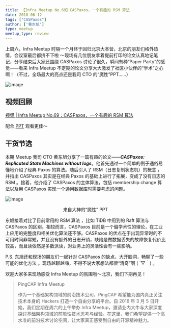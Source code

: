 ```yaml
---
title: 【Infra Meetup No.69】CASPaxos，一个有趣的 RSM 算法
date: 2018-06-12
tags: ["CASPaxos"]
author: ['黄东旭']
type: meetup
meetup_type: review
---
```



上周六，Infra Meetup 时隔一个月终于回归北京大本营，北京的朋友们格外热情，会议室最后都挤不下啦 ～现场有几位朋友拿着提前打印的论文认真地记笔记，分享结束后大家还围绕 CASPaxos 讨论了很久，瞬间有种“Paper Party”的感觉——看来 Infra Meetup 不定期的论文分享大大激发了社区小伙伴的“学术”之心啊！（不过，全场最大的亮点还是我司 CTO 的“魔性”PPT……）

![image](http://upload-images.jianshu.io/upload_images/542677-0cee442e87eb0f45?imageMogr2/auto-orient/strip%7CimageView2/2/w/1240)

## 视频回顾

[视频 | Infra Meetup No.69：CASPaxos，一个有趣的 RSM 算法](https://v.qq.com/txp/iframe/player.html?origin=https%3A%2F%2Fmp.weixin.qq.com&amp;vid=e0685w7co0u&amp;autoplay=false&amp;full=true&amp;show1080p=false)

配合 [PPT](https://eyun.baidu.com/s/3htaJNDU) 观看更佳～

## 干货节选

本期 Meetup 我司 CTO 黄东旭分享了一篇有趣的论文——***CASPaxos: Replicated State Machines without logs***。他首先通过一个简单的例子通俗易懂地介绍了经典 Paxos 的算法。随后引入了 RSM（日志复制状态机）的概念 ， 并指出 CASPaxos 其实是在经典 Paxos 的基础上进行了拓展，变成了没有日志的 RSM 。接着，他介绍了 CASPaxos 的主体算法，包括 membership change 算法以及用 CASPaxos 实现一个通用数据库时需要考虑的问题。

![image](http://upload-images.jianshu.io/upload_images/542677-88e659e7df049c25?imageMogr2/auto-orient/strip%7CimageView2/2/w/1240)

<center>来自大神的“魔性” PPT</center>

东旭接着对比了目前常用的 RSM 算法 ，比如 TiDB 中用到的 Raft 算法与 CASPaxos 的区别。相较而言，CASPaxos 目前是一个偏学术性的理论，在工业上应用的完整度和相关优化算法还不够。CASPaxos 的优点在于出现异常时的不可用时间非常短，并且没有额外的日志开销，缺陷是做数据丢失的故障恢复代价比较高，而且读依然是多数派读，对业务上的灵活性会有一些影响。

P.S. 东旭还和现场的朋友们一起针对 CASPaxos 的缺点，大开脑洞，畅聊了一些可能的优化方法 。现场越聊越嗨，不得不说大家想法都很“清奇”啊 ( ´▽｀) 。

欢迎大家多来现场感受 Infra Meetup 的氛围哦～北京，我们下期再见！


>PingCAP Infra Meetup
>
>作为一个基础架构领域的前沿技术公司，PingCAP 希望能为国内真正关注技术本身的 Hackers 打造一个自由分享的平台。自 2016 年 3 月 5 日开始，我们定期在周六的上午举办 Infra Meetup，邀请业内大牛与大家深度探讨基础架构领域的前瞻性技术思考与经验。在这里，我们希望提供一个高水准的前沿技术讨论空间，让大家真正感受到自由的开源精神魅力。
